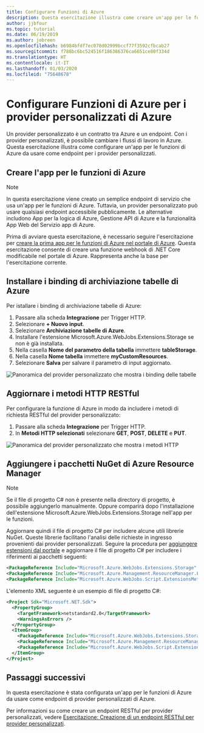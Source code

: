 ```yaml
---
title: Configurare Funzioni di Azure
description: Questa esercitazione illustra come creare un'app per le funzioni di Azure e configurarla per l'uso con i provider personalizzati di Azure
author: jjbfour
ms.topic: tutorial
ms.date: 06/19/2019
ms.author: jobreen
ms.openlocfilehash: b6984bfdf7ec078d02999bccf77f3592cfbcab27
ms.sourcegitcommit: f788bc6bc524516f186386376ca6651ce80f334d
ms.translationtype: HT
ms.contentlocale: it-IT
ms.lasthandoff: 01/03/2020
ms.locfileid: "75648678"
---
```

# <a name="set-up-azure-functions-for-azure-custom-providers"></a>Configurare Funzioni di Azure per i provider personalizzati di Azure

Un provider personalizzato è un contratto tra Azure e un endpoint. Con i provider personalizzati, è possibile cambiare i flussi di lavoro in Azure. Questa esercitazione illustra come configurare un'app per le funzioni di Azure da usare come endpoint per i provider personalizzati.

## <a name="create-the-azure-function-app"></a>Creare l'app per le funzioni di Azure

> [!NOTE]
> In questa esercitazione viene creato un semplice endpoint di servizio che usa un'app per le funzioni di Azure. Tuttavia, un provider personalizzato può usare qualsiasi endpoint accessibile pubblicamente. Le alternative includono App per la logica di Azure, Gestione API di Azure e la funzionalità App Web del Servizio app di Azure.

Prima di avviare questa esercitazione, è necessario seguire l'esercitazione per [creare la prima app per le funzioni di Azure nel portale di Azure](../../azure-functions/functions-create-first-azure-function.md). Questa esercitazione consente di creare una funzione webhook di .NET Core modificabile nel portale di Azure. Rappresenta anche la base per l'esercitazione corrente.

## <a name="install-azure-table-storage-bindings"></a>Installare i binding di archiviazione tabelle di Azure

Per istallare i binding di archiviazione tabelle di Azure:

1. Passare alla scheda **Integrazione** per Trigger HTTP.
1. Selezionare **+ Nuovo input**.
1. Selezionare **Archiviazione tabelle di Azure**.
1. Installare l'estensione Microsoft.Azure.WebJobs.Extensions.Storage se non è già installata.
1. Nella casella **Nome del parametro della tabella** immettere **tableStorage**.
1. Nella casella **Nome tabella** immettere **myCustomResources**.
1. Selezionare **Salva** per salvare il parametro di input aggiornato.

![Panoramica del provider personalizzato che mostra i binding delle tabelle](./media/create-custom-provider/azure-functions-table-bindings.png)

## <a name="update-restful-http-methods"></a>Aggiornare i metodi HTTP RESTful

Per configurare la funzione di Azure in modo da includere i metodi di richiesta RESTful del provider personalizzato:

1. Passare alla scheda **Integrazione** per Trigger HTTP.
1. In **Metodi HTTP selezionati** selezionare **GET**, **POST**, **DELETE** e **PUT**.

![Panoramica del provider personalizzato che mostra i metodi HTTP](./media/create-custom-provider/azure-functions-http-methods.png)

## <a name="add-azure-resource-manager-nuget-packages"></a>Aggiungere i pacchetti NuGet di Azure Resource Manager

> [!NOTE]
> Se il file di progetto C# non è presente nella directory di progetto, è possibile aggiungerlo manualmente. Oppure comparirà dopo l'installazione dell'estensione Microsoft.Azure.WebJobs.Extensions.Storage nell'app per le funzioni.

Aggiornare quindi il file di progetto C# per includere alcune utili librerie NuGet. Queste librerie facilitano l'analisi delle richieste in ingresso provenienti dai provider personalizzati. Seguire la procedura per [aggiungere estensioni dal portale](../../azure-functions/install-update-binding-extensions-manual.md) e aggiornare il file di progetto C# per includere i riferimenti ai pacchetti seguenti:

```xml
<PackageReference Include="Microsoft.Azure.WebJobs.Extensions.Storage" Version="3.0.4" />
<PackageReference Include="Microsoft.Azure.Management.ResourceManager.Fluent" Version="1.22.2" />
<PackageReference Include="Microsoft.Azure.WebJobs.Script.ExtensionsMetadataGenerator" Version="1.1.*" />
```

L'elemento XML seguente è un esempio di file di progetto C#:

```xml
<Project Sdk="Microsoft.NET.Sdk">
  <PropertyGroup>
    <TargetFramework>netstandard2.0</TargetFramework>
    <WarningsAsErrors />
  </PropertyGroup>
  <ItemGroup>
    <PackageReference Include="Microsoft.Azure.WebJobs.Extensions.Storage" Version="3.0.4" />
    <PackageReference Include="Microsoft.Azure.Management.ResourceManager.Fluent" Version="1.22.2" />
    <PackageReference Include="Microsoft.Azure.WebJobs.Script.ExtensionsMetadataGenerator" Version="1.1.*" />
  </ItemGroup>
</Project>
```

## <a name="next-steps"></a>Passaggi successivi

In questa esercitazione è stata configurata un'app per le funzioni di Azure da usare come endpoint di provider personalizzati di Azure.

Per informazioni su come creare un endpoint RESTful per provider personalizzati, vedere [Esercitazione: Creazione di un endpoint RESTful per provider personalizzati](./tutorial-custom-providers-function-authoring.md).

